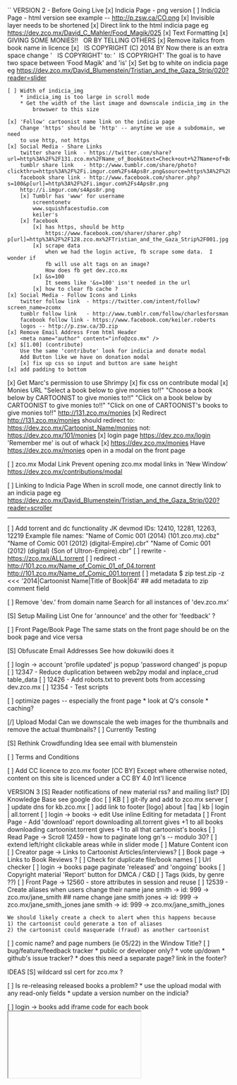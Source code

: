 ``
VERSION 2 - Before Going Live
[x] Indicia Page - png version
[ ] Indicia Page - html version
    see example -- http://p.zsw.ca/CO.png
    [x] Invisible layer needs to be shortened
    [x] Direct link to the html indicia page
        eg https://dev.zco.mx/David_C_Mahler/Food_Magik/025
    [x] Text Formatting
        [x] GIVING SOME MONIES!! &nbsp; OR BY TELLING OTHERS
        [x] Remove italics from book name in licence
        [x] &nbsp; IS COPYRIGHT (C) 2014 BY
            Now there is an extra space
            change ' &nbsp; IS COPYRIGHT'
            to:    '&nbsp; IS COPYRIGHT'
            The goal is to have two space between 'Food Magik' and 'is'
    [x] Set bg to white on indicia page
        eg https://dev.zco.mx/David_Blumenstein/Tristian_and_the_Gaza_Strip/020?reader=slider

    [ ] Width of indicia_img
        * indicia_img is too large in scroll mode
        * Get the width of the last image and downscale indicia_img in the
            browswer to this size

    [x] 'Follow' cartoonist name link on the indicia page
        Change 'https' should be 'http' -- anytime we use a subdomain, we need
        to use http, not https
    [x] Social Media - Share Links
        twitter share link  - https://twitter.com/share?url=http%3A%2F%2F131.zco.mx%2FName_of_Book&text=Check+out+%27Name+of+Book%27+by+%40Cartoonist&hashtags=
        tumblr share link   - http://www.tumblr.com/share/photo?clickthru=https%3A%2F%2Fi.imgur.com%2Fs4Aps8r.png&source=https%3A%2F%2Fi.imgur.com%2Fs4Aps8r.png&caption=Check+out+Name+of+Book+by+%3Ca+class%3D%22tumblelog%22%3Ezcomx%3C%2Fa%3E
        facebook share link - http://www.facebook.com/sharer.php?s=100&p[url]=http%3A%2F%2Fi.imgur.com%2Fs4Aps8r.png
        http://i.imgur.com/s4Aps8r.png
        [x] Tumblr has 'www' for username
            screentonetv
            www.squishfacestudio.com
            keiler's
        [x] facebook
            [x] has https, should be http
                https://www.facebook.com/sharer/sharer.php?p[url]=http%3A%2F%2F128.zco.mx%2FTristian_and_the_Gaza_Strip%2F001.jpg
            [x] scrape data
                when we had the login active, fb scrape some data.  I wonder if
                fb will use alt tags on an image?
                How does fb get dev.zco.mx
            [x] &s=100
                It seems like '&s=100' isn't needed in the url
            [x] how to clear fb cache ?
    [x] Social Media - Follow Icons and Links
        twitter follow link  - https://twitter.com/intent/follow?screen_name=zcomx
        tumblr follow link   - http://www.tumblr.com/follow/charlesforsman
        facebook follow link - https://www.facebook.com/keiler.roberts
        logos -- http://p.zsw.ca/3D.zip
    [x] Remove Email Address From html Header
        <meta name="author" content="info@zco.mx" />
    [x] $[1.00] (contribute)
        Use the same 'contribute' look for indicia and donate modal
        Add Button like we have on donation modal
        [x] fix up css so input and button are same height
    [x] add padding to bottom
[x] Get Marc's permission to use Shrimpy
[x] fix css on contribute modal
[x] Monies URL
    "Select a book below to give monies to!!"
    "Choose a book below by CARTOONIST to give monies to!!"
    "Click on a book below by CARTOONIST to give monies to!!"
    "Click on one of CARTOONIST's books to give monies to!!"
    http://131.zco.mx/monies
    [x] Redirect
        http://131.zco.mx/monies should redirect to:
        https://dev.zco.mx/Cartoonist_Name/monies
        not:
        https://dev.zco.mx/101/monies
[x] login page
    https://dev.zco.mx/login
    'Remember me' is out of whack
[x] https://dev.zco.mx/monies
    Have https://dev.zco.mx/monies open in a modal on the front page

[ ] zco.mx Modal Link
    Prevent opening zco.mx modal links in 'New Window'
    https://dev.zco.mx/contributions/modal

[ ] Linking to Indicia Page
    When in scroll mode, one cannot directly link to an indicia page
    eg https://dev.zco.mx/David_Blumenstein/Tristian_and_the_Gaza_Strip/020?reader=scroller


---
[ ] Add torrent and dc functionality
    JK devmod IDs: 12410, 12281, 12263, 12219
    Example file names:
    "Name of Comic 001 (2014) (101.zco.mx).cbz"
    "Name of Comic 001 (2012) (digital-Empire).cbr"
    "Name of Comic 001 (2012) (digital) (Son of Ultron-Empire).cbr"
    [ ] rewrite - https://zco.mx/ALL.torrent
    [ ] redirect - http://101.zco.mx/Name_of_Comic_01_of_04.torrent http://101.zco.mx/Name_of_Comic_001.torrent
    [ ] metadata
        $ zip test.zip -z <<< '2014|Cartoonist Name|Title of Book|64'   ## add metadata to zip comment field

[ ] Remove 'dev.' from domain name
    Search for all instances of 'dev.zco.mx'

[S] Setup Mailing List
    One for 'announce' and the other for 'feedback' ?

[ ] Front Page/Book Page
    The same stats on the front page should be on the book page and
    vice versa

[S] Obfuscate Email Addresses
    See how dokuwiki does it

[ ] login -> account
    'profile updated' js popup
    'password changed' js popup
[ ] 12347 - Reduce duplication between web2py modal and inplace_crud table_data
[ ] 12426 - Add robots.txt to prevent bots from accessing dev.zco.mx
[ ] 12354 - Test scripts

[ ] optimize pages -- especially the front page
    * look at Q's console
    * caching?

[/] Upload Modal
    Can we downscale the web images for the thumbnails and remove the
    actual thumbnails?
    [ ] Currently Testing

[S] Rethink Crowdfunding Idea
    see email with blumenstein

[ ] Terms and Conditions

[ ] Add CC licence to zco.mx footer
                                                 [CC BY]
        Except  where  otherwise noted, content  on this
        site is licenced under a CC BY 4.0 Int'l licence

VERSION 3
[S] Reader notifications of new material
    rss? and mailing list?
[D] Knowledge Base
    see google doc
[ ] KB
    [ ] git-ify and add to zco.mx server
    [ ] update dns for kb.zco.mx
    [ ] add link to footer
        [logo] about | faq | kb | login | all.torrent
[ ] login -> books -> edit
    Use inline Editing for metadata
[ ] Front Page - Add 'download' report
    downloading all.torrent gives +1 to all books
    downloading cartoonist.torrent gives +1 to all that cartoonist's books
[ ] Read Page -> Scroll
    12459 - how to paginate long gn's -- modulo 30?
[ ] extend left/right clickable areas while in slider mode
[ ] Mature Content icon
[ ] Creator page -> Links to Cartoonist Articles/interviews?
[ ] Book page -> Links to Book Reviews ?
[ ] Check for duplicate file/book names
[ ] Url checker
[ ] login -> books page
    paginate 'released' and 'ongoing' books
[ ] Copyright material
    'Report' button for DMCA / C&D
[ ] Tags (kids, by genre ??)
[ ] Front Page -> 12560 - store attributes in session and reuse
[ ] 12539 - Create aliases when users change their name
    jane smith -> id: 999 -> zco.mx/jane_smith
    ## name change
    jane smith jones -> id: 999 -> zco.mx/jane_smith_jones
    jane smith -> id: 999 -> zco.mx/jane_smith_jones

    We should likely create a check to alert when this happens because
    1) the cartoonist could generate a ton of aliases
    2) the cartoonist could masquerade (fraud) as another cartoonist
[ ] comic name? and page numbers (ie 05/22) in the Window Title?
[ ] bug/feature/feedback tracker
    * public or developer only?
    * vote up/down
    * github's issue tracker?
    * does this need a separate page?  link in the footer?


IDEAS
[S] wildcard ssl cert for zco.mx ?

[ ] Is re-releasing released books a problem?
    * use the upload modal with any read-only fields
    * update a version number on the indicia?

[ ] login -> books
    add iframe code for each book
    <embed/>
    <iframe/>
    SB 2014-08-29 11:24  This needs more thought

[-] Guided view using Perfect Viewer ?
    The main dev, Lin Rookie (rookiestudio@gmail.com), suggests guided view is
    possible with opencv but he believes the feature is not useful and it is a
    low priority.  He said the source is closed and he does not take bounties
    towards new features.

[ ] bio and book description - wikipedia api?
    https://github.com/goldsmith/Wikipedia          ## wikipedia api

[ ] user comments? - disqus api? reddit api?
    * cartoonist chooses comments to form a digital letters page?
[ ] how best to promote micro-publishers and things like the Muster List
[ ] site for original art?
[ ] youtube/google hangout - drawing of a page live ?
[ ] RDFa-html meta
    https://wiki.creativecommons.org/Frequently_Asked_Questions#What_does_it_mean_that_Creative_Commons_licenses_are_.22machine-readable.22.3F
    http://www.w3.org/TR/html-rdfa/
[ ] RiP!: remix torrent ?
[ ] Social media links other than on the indicia ??
[ ] Read Page
    Navigate with mouse scroll as well ?
    http://geekwagon.net/projects/xkcd1190/
    h-scroll - http://danielschafferbrooklyncomics.com/books/uncategorized/all-you-need/
    2-page slider ?
``
# vim:set ft=dm:
